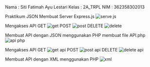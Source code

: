 
Nama : Siti Fatimah Ayu Lestari
Kelas : 2A_TRPL
NIM : 362358302013


Praktikum JSON
Membuat	Server	Express.js
![serve js](https://github.com/user-attachments/assets/d3fe23d5-2eb5-46ec-966f-36973044019a)

Mengakses	API 
GET
![get](https://github.com/user-attachments/assets/7e69fb45-c1bf-484a-bd9f-3465dcf7d019)
POST
![post](https://github.com/user-attachments/assets/0537bb9b-5d45-432c-8c0d-1fb5e0448577)
DELETE
![delete](https://github.com/user-attachments/assets/2300bd05-a2a4-45ce-ab78-5b8bbd78a1de)

Membuat API dengan JSON menggunakan PHP
membuat file API.php
![api php](https://github.com/user-attachments/assets/e36cfc72-8615-4d79-a8c7-870cf063c3e6)

Mengakses	API
GET
![get api](https://github.com/user-attachments/assets/e1f17b94-c234-4408-aa5f-d0fe01176adf)
POST
![post api](https://github.com/user-attachments/assets/c81c0e15-6178-4723-aa2a-07fc20c8a204)
DELETE
![delete api](https://github.com/user-attachments/assets/7b0575ee-7ceb-438c-8858-3f1b728835e9)

 Membuat API dengan XML menggunakan PHP
 ![xml](https://github.com/user-attachments/assets/c8242450-260c-4f2a-a5e8-9ef5f0776040)





